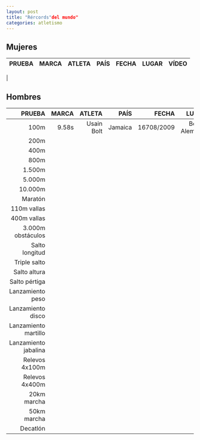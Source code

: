 ```yaml
---
layout: post
title: "Rércords"del mundo"
categories: atletismo
---
```


## Mujeres

| PRUEBA | MARCA | ATLETA | PAÍS | FECHA | LUGAR | VÍDEO |
|-------:|------:|-------:|-----:|------:|------:|------:|
|

## Hombres

|PRUEBA| MARCA | ATLETA | PAÍS | FECHA | LUGAR | VÍDEO |
|-------:|------:|-------:|-----:|------:|------:|------:|
|100m|9.58s  | Usain Bolt|Jamaica|16708/2009|Berlín, Alemania| |
|200m|         |         |      |       |       |        |   
|400m|         |         |      |       |       |        | 
|800m|         |         |      |       |       |        | 
|1.500m|         |         |      |       |       |        | 
|5.000m|         |         |      |       |       |        | 
|10.000m|         |         |      |       |       |        | 
|Maratón|         |         |      |       |       |        | 
|110m vallas|         |         |      |       |       |        | 
|400m vallas|         |         |      |       |       |        | 
|3.000m obstáculos|         |         |      |       |       |        | 
|Salto longitud|         |         |      |       |       |        | 
|Triple salto|         |         |      |       |       |        | 
|Salto altura|         |         |      |       |       |        | 
|Salto pértiga|         |         |      |       |       |        | 
|Lanzamiento peso|         |         |      |       |       |        | 
|Lanzamiento disco|         |         |      |       |       |        | 
|Lanzamiento martillo|         |         |      |       |       |        | 
|Lanzamiento jabalina|         |         |      |       |       |        | 
|Relevos 4x100m|         |         |      |       |       |        | 
|Relevos 4x400m|         |         |      |       |       |        | 
|20km marcha|         |         |      |       |       |        | 
|50km marcha|         |         |      |       |       |        | 
|Decatlón|         |         |      |       |       |     |
